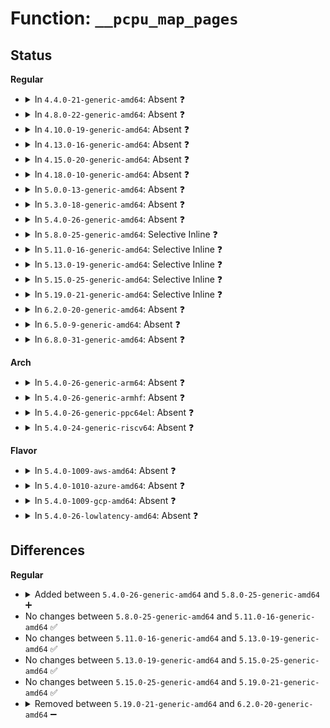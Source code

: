 # Function: <code>__pcpu_map_pages</code>

## Status
<b>Regular</b>
<ul>
<li>
<details>
<summary>In <code>4.4.0-21-generic-amd64</code>: Absent ❓</summary>

```json
{
  "name": "__pcpu_map_pages",
  "collision_type": "Unique Static",
  "inline_type": "Full",
  "funcs": [
    {
      "addr": 18446744071580617931,
      "name": "__pcpu_map_pages",
      "external": false,
      "loc": "mm/percpu-vm.c:191",
      "file": "mm/percpu.c",
      "inline": "not declared, inlined",
      "caller_inline": [
        "mm/percpu.c:pcpu_populate_chunk",
        "mm/percpu.c:pcpu_page_first_chunk"
      ],
      "caller_func": []
    }
  ],
  "symbols": []
}
```
</details>
</li>
<li>
<details>
<summary>In <code>4.8.0-22-generic-amd64</code>: Absent ❓</summary>

```json
{
  "name": "__pcpu_map_pages",
  "collision_type": "Unique Static",
  "inline_type": "Full",
  "funcs": [
    {
      "addr": 18446744071580720888,
      "name": "__pcpu_map_pages",
      "external": false,
      "loc": "mm/percpu-vm.c:191",
      "file": "mm/percpu.c",
      "inline": "not declared, inlined",
      "caller_inline": [
        "mm/percpu.c:pcpu_populate_chunk",
        "mm/percpu.c:pcpu_page_first_chunk"
      ],
      "caller_func": []
    }
  ],
  "symbols": []
}
```
</details>
</li>
<li>
<details>
<summary>In <code>4.10.0-19-generic-amd64</code>: Absent ❓</summary>

```json
{
  "name": "__pcpu_map_pages",
  "collision_type": "Unique Static",
  "inline_type": "Full",
  "funcs": [
    {
      "addr": 18446744071580786691,
      "name": "__pcpu_map_pages",
      "external": false,
      "loc": "mm/percpu-vm.c:191",
      "file": "mm/percpu.c",
      "inline": "not declared, inlined",
      "caller_inline": [
        "mm/percpu.c:pcpu_populate_chunk",
        "mm/percpu.c:pcpu_page_first_chunk"
      ],
      "caller_func": []
    }
  ],
  "symbols": []
}
```
</details>
</li>
<li>
<details>
<summary>In <code>4.13.0-16-generic-amd64</code>: Absent ❓</summary>

```json
{
  "name": "__pcpu_map_pages",
  "collision_type": "Unique Static",
  "inline_type": "Full",
  "funcs": [
    {
      "addr": 18446744071580825228,
      "name": "__pcpu_map_pages",
      "external": false,
      "loc": "mm/percpu-vm.c:190",
      "file": "mm/percpu.c",
      "inline": "not declared, inlined",
      "caller_inline": [
        "mm/percpu.c:pcpu_populate_chunk",
        "mm/percpu.c:pcpu_page_first_chunk"
      ],
      "caller_func": []
    }
  ],
  "symbols": []
}
```
</details>
</li>
<li>
<details>
<summary>In <code>4.15.0-20-generic-amd64</code>: Absent ❓</summary>

```json
{
  "name": "__pcpu_map_pages",
  "collision_type": "Unique Static",
  "inline_type": "Full",
  "funcs": [
    {
      "addr": 18446744071580913448,
      "name": "__pcpu_map_pages",
      "external": false,
      "loc": "mm/percpu-vm.c:193",
      "file": "mm/percpu.c",
      "inline": "not declared, inlined",
      "caller_inline": [
        "mm/percpu.c:pcpu_populate_chunk",
        "mm/percpu.c:pcpu_page_first_chunk"
      ],
      "caller_func": []
    }
  ],
  "symbols": []
}
```
</details>
</li>
<li>
<details>
<summary>In <code>4.18.0-10-generic-amd64</code>: Absent ❓</summary>

```json
{
  "name": "__pcpu_map_pages",
  "collision_type": "Unique Static",
  "inline_type": "Full",
  "funcs": [
    {
      "addr": 18446744071581051278,
      "name": "__pcpu_map_pages",
      "external": false,
      "loc": "mm/percpu-vm.c:193",
      "file": "mm/percpu.c",
      "inline": "not declared, inlined",
      "caller_inline": [
        "mm/percpu.c:pcpu_populate_chunk",
        "mm/percpu.c:pcpu_page_first_chunk"
      ],
      "caller_func": []
    }
  ],
  "symbols": []
}
```
</details>
</li>
<li>
<details>
<summary>In <code>5.0.0-13-generic-amd64</code>: Absent ❓</summary>

```json
{
  "name": "__pcpu_map_pages",
  "collision_type": "Unique Static",
  "inline_type": "Full",
  "funcs": [
    {
      "addr": 18446744071581129022,
      "name": "__pcpu_map_pages",
      "external": false,
      "loc": "mm/percpu-vm.c:193",
      "file": "mm/percpu.c",
      "inline": "not declared, inlined",
      "caller_inline": [
        "mm/percpu.c:pcpu_populate_chunk",
        "mm/percpu.c:pcpu_page_first_chunk"
      ],
      "caller_func": []
    }
  ],
  "symbols": []
}
```
</details>
</li>
<li>
<details>
<summary>In <code>5.3.0-18-generic-amd64</code>: Absent ❓</summary>

```json
{
  "name": "__pcpu_map_pages",
  "collision_type": "Unique Static",
  "inline_type": "Full",
  "funcs": [
    {
      "addr": 18446744071581193834,
      "name": "__pcpu_map_pages",
      "external": false,
      "loc": "mm/percpu-vm.c:192",
      "file": "mm/percpu.c",
      "inline": "not declared, inlined",
      "caller_inline": [
        "mm/percpu.c:pcpu_populate_chunk",
        "mm/percpu.c:pcpu_page_first_chunk"
      ],
      "caller_func": []
    }
  ],
  "symbols": []
}
```
</details>
</li>
<li>
<details>
<summary>In <code>5.4.0-26-generic-amd64</code>: Absent ❓</summary>

```json
{
  "name": "__pcpu_map_pages",
  "collision_type": "Unique Static",
  "inline_type": "Full",
  "funcs": [
    {
      "addr": 18446744071581252282,
      "name": "__pcpu_map_pages",
      "external": false,
      "loc": "mm/percpu-vm.c:192",
      "file": "mm/percpu.c",
      "inline": "not declared, inlined",
      "caller_inline": [
        "mm/percpu.c:pcpu_populate_chunk",
        "mm/percpu.c:pcpu_page_first_chunk"
      ],
      "caller_func": []
    }
  ],
  "symbols": []
}
```
</details>
</li>
<li>
<details>
<summary>In <code>5.8.0-25-generic-amd64</code>: Selective Inline ❓</summary>

```c
int __pcpu_map_pages(long unsigned int addr, struct page * * pages, int nr_pages)
```

```json
{
  "name": "__pcpu_map_pages",
  "collision_type": "Unique Static",
  "inline_type": "Selective",
  "funcs": [
    {
      "addr": 18446744071581440478,
      "name": "__pcpu_map_pages",
      "external": false,
      "loc": "mm/percpu-vm.c:192",
      "file": "mm/percpu.c",
      "inline": "not declared, inlined",
      "caller_inline": [
        "mm/percpu.c:pcpu_map_pages"
      ],
      "caller_func": [
        "mm/percpu.c:pcpu_page_first_chunk"
      ]
    }
  ],
  "symbols": [
    {
      "addr": 18446744071581436016,
      "name": "__pcpu_map_pages",
      "section": ".text",
      "bind": "STB_LOCAL",
      "size": 52
    }
  ]
}
```
</details>
</li>
<li>
<details>
<summary>In <code>5.11.0-16-generic-amd64</code>: Selective Inline ❓</summary>

```c
int __pcpu_map_pages(long unsigned int addr, struct page * * pages, int nr_pages)
```

```json
{
  "name": "__pcpu_map_pages",
  "collision_type": "Unique Static",
  "inline_type": "Selective",
  "funcs": [
    {
      "addr": 18446744071581483630,
      "name": "__pcpu_map_pages",
      "external": false,
      "loc": "mm/percpu-vm.c:192",
      "file": "mm/percpu.c",
      "inline": "not declared, inlined",
      "caller_inline": [
        "mm/percpu.c:pcpu_map_pages"
      ],
      "caller_func": [
        "mm/percpu.c:pcpu_page_first_chunk"
      ]
    }
  ],
  "symbols": [
    {
      "addr": 18446744071581479136,
      "name": "__pcpu_map_pages",
      "section": ".text",
      "bind": "STB_LOCAL",
      "size": 52
    }
  ]
}
```
</details>
</li>
<li>
<details>
<summary>In <code>5.13.0-19-generic-amd64</code>: Selective Inline ❓</summary>

```c
int __pcpu_map_pages(long unsigned int addr, struct page * * pages, int nr_pages)
```

```json
{
  "name": "__pcpu_map_pages",
  "collision_type": "Unique Static",
  "inline_type": "Selective",
  "funcs": [
    {
      "addr": 18446744071581503154,
      "name": "__pcpu_map_pages",
      "external": false,
      "loc": "mm/percpu-vm.c:193",
      "file": "mm/percpu.c",
      "inline": "not declared, inlined",
      "caller_inline": [
        "mm/percpu.c:pcpu_map_pages"
      ],
      "caller_func": [
        "mm/percpu.c:pcpu_page_first_chunk"
      ]
    }
  ],
  "symbols": [
    {
      "addr": 18446744071581499872,
      "name": "__pcpu_map_pages",
      "section": ".text",
      "bind": "STB_LOCAL",
      "size": 62
    }
  ]
}
```
</details>
</li>
<li>
<details>
<summary>In <code>5.15.0-25-generic-amd64</code>: Selective Inline ❓</summary>

```c
int __pcpu_map_pages(long unsigned int addr, struct page * * pages, int nr_pages)
```

```json
{
  "name": "__pcpu_map_pages",
  "collision_type": "Unique Static",
  "inline_type": "Selective",
  "funcs": [
    {
      "addr": 18446744071581763922,
      "name": "__pcpu_map_pages",
      "external": false,
      "loc": "mm/percpu-vm.c:193",
      "file": "mm/percpu.c",
      "inline": "not declared, inlined",
      "caller_inline": [
        "mm/percpu.c:pcpu_map_pages"
      ],
      "caller_func": [
        "mm/percpu.c:pcpu_page_first_chunk"
      ]
    }
  ],
  "symbols": [
    {
      "addr": 18446744071581759776,
      "name": "__pcpu_map_pages",
      "section": ".text",
      "bind": "STB_LOCAL",
      "size": 62
    }
  ]
}
```
</details>
</li>
<li>
<details>
<summary>In <code>5.19.0-21-generic-amd64</code>: Selective Inline ❓</summary>

```c
int __pcpu_map_pages(long unsigned int addr, struct page * * pages, int nr_pages)
```

```json
{
  "name": "__pcpu_map_pages",
  "collision_type": "Unique Static",
  "inline_type": "Selective",
  "funcs": [
    {
      "addr": 18446744071582147380,
      "name": "__pcpu_map_pages",
      "external": false,
      "loc": "mm/percpu-vm.c:193",
      "file": "mm/percpu.c",
      "inline": "not declared, inlined",
      "caller_inline": [
        "mm/percpu.c:pcpu_map_pages"
      ],
      "caller_func": [
        "mm/percpu.c:pcpu_page_first_chunk"
      ]
    }
  ],
  "symbols": [
    {
      "addr": 18446744071582141792,
      "name": "__pcpu_map_pages",
      "section": ".text",
      "bind": "STB_LOCAL",
      "size": 80
    }
  ]
}
```
</details>
</li>
<li>
<details>
<summary>In <code>6.2.0-20-generic-amd64</code>: Absent ❓</summary>

```json
{
  "name": "__pcpu_map_pages",
  "collision_type": "Unique Static",
  "inline_type": "Full",
  "funcs": [
    {
      "addr": 18446744071582629617,
      "name": "__pcpu_map_pages",
      "external": false,
      "loc": "mm/percpu-vm.c:193",
      "file": "mm/percpu.c",
      "inline": "not declared, inlined",
      "caller_inline": [
        "mm/percpu.c:pcpu_map_pages",
        "mm/percpu.c:pcpu_page_first_chunk"
      ],
      "caller_func": []
    }
  ],
  "symbols": []
}
```
</details>
</li>
<li>
<details>
<summary>In <code>6.5.0-9-generic-amd64</code>: Absent ❓</summary>

```json
{
  "name": "__pcpu_map_pages",
  "collision_type": "Unique Static",
  "inline_type": "Full",
  "funcs": [
    {
      "addr": 18446744071582838737,
      "name": "__pcpu_map_pages",
      "external": false,
      "loc": "mm/percpu-vm.c:193",
      "file": "mm/percpu.c",
      "inline": "not declared, inlined",
      "caller_inline": [
        "mm/percpu.c:pcpu_map_pages",
        "mm/percpu.c:pcpu_page_first_chunk"
      ],
      "caller_func": []
    }
  ],
  "symbols": []
}
```
</details>
</li>
<li>
<details>
<summary>In <code>6.8.0-31-generic-amd64</code>: Absent ❓</summary>

```json
{
  "name": "__pcpu_map_pages",
  "collision_type": "Unique Static",
  "inline_type": "Full",
  "funcs": [
    {
      "addr": 18446744071583013681,
      "name": "__pcpu_map_pages",
      "external": false,
      "loc": "mm/percpu-vm.c:193",
      "file": "mm/percpu.c",
      "inline": "not declared, inlined",
      "caller_inline": [
        "mm/percpu.c:pcpu_map_pages",
        "mm/percpu.c:pcpu_page_first_chunk"
      ],
      "caller_func": []
    }
  ],
  "symbols": []
}
```
</details>
</li>
</ul>
<b>Arch</b>
<ul>
<li>
<details>
<summary>In <code>5.4.0-26-generic-arm64</code>: Absent ❓</summary>

```json
{
  "name": "__pcpu_map_pages",
  "collision_type": "Unique Static",
  "inline_type": "Full",
  "funcs": [
    {
      "addr": 18446603336492653808,
      "name": "__pcpu_map_pages",
      "external": false,
      "loc": "mm/percpu-vm.c:192",
      "file": "mm/percpu.c",
      "inline": "not declared, inlined",
      "caller_inline": [
        "mm/percpu.c:pcpu_populate_chunk"
      ],
      "caller_func": []
    }
  ],
  "symbols": []
}
```
</details>
</li>
<li>
<details>
<summary>In <code>5.4.0-26-generic-armhf</code>: Absent ❓</summary>

```json
{
  "name": "__pcpu_map_pages",
  "collision_type": "Unique Static",
  "inline_type": "Full",
  "funcs": [
    {
      "addr": 3226492696,
      "name": "__pcpu_map_pages",
      "external": false,
      "loc": "mm/percpu-vm.c:192",
      "file": "mm/percpu.c",
      "inline": "not declared, inlined",
      "caller_inline": [
        "mm/percpu.c:pcpu_populate_chunk"
      ],
      "caller_func": []
    }
  ],
  "symbols": []
}
```
</details>
</li>
<li>
<details>
<summary>In <code>5.4.0-26-generic-ppc64el</code>: Absent ❓</summary>

```json
{
  "name": "__pcpu_map_pages",
  "collision_type": "Unique Static",
  "inline_type": "Full",
  "funcs": [
    {
      "addr": 13835058055285971920,
      "name": "__pcpu_map_pages",
      "external": false,
      "loc": "mm/percpu-vm.c:192",
      "file": "mm/percpu.c",
      "inline": "not declared, inlined",
      "caller_inline": [
        "mm/percpu.c:pcpu_populate_chunk"
      ],
      "caller_func": []
    }
  ],
  "symbols": []
}
```
</details>
</li>
<li>
<details>
<summary>In <code>5.4.0-24-generic-riscv64</code>: Absent ❓</summary>

```json
{
  "name": "__pcpu_map_pages",
  "collision_type": "Unique Static",
  "inline_type": "Full",
  "funcs": [
    {
      "addr": 18446743936272665042,
      "name": "__pcpu_map_pages",
      "external": false,
      "loc": "mm/percpu-vm.c:192",
      "file": "mm/percpu.c",
      "inline": "not declared, inlined",
      "caller_inline": [
        "mm/percpu.c:pcpu_populate_chunk"
      ],
      "caller_func": []
    }
  ],
  "symbols": []
}
```
</details>
</li>
</ul>
<b>Flavor</b>
<ul>
<li>
<details>
<summary>In <code>5.4.0-1009-aws-amd64</code>: Absent ❓</summary>

```json
{
  "name": "__pcpu_map_pages",
  "collision_type": "Unique Static",
  "inline_type": "Full",
  "funcs": [
    {
      "addr": 18446744071581221130,
      "name": "__pcpu_map_pages",
      "external": false,
      "loc": "mm/percpu-vm.c:192",
      "file": "mm/percpu.c",
      "inline": "not declared, inlined",
      "caller_inline": [
        "mm/percpu.c:pcpu_populate_chunk",
        "mm/percpu.c:pcpu_page_first_chunk"
      ],
      "caller_func": []
    }
  ],
  "symbols": []
}
```
</details>
</li>
<li>
<details>
<summary>In <code>5.4.0-1010-azure-amd64</code>: Absent ❓</summary>

```json
{
  "name": "__pcpu_map_pages",
  "collision_type": "Unique Static",
  "inline_type": "Full",
  "funcs": [
    {
      "addr": 18446744071581167834,
      "name": "__pcpu_map_pages",
      "external": false,
      "loc": "mm/percpu-vm.c:192",
      "file": "mm/percpu.c",
      "inline": "not declared, inlined",
      "caller_inline": [
        "mm/percpu.c:pcpu_populate_chunk",
        "mm/percpu.c:pcpu_page_first_chunk"
      ],
      "caller_func": []
    }
  ],
  "symbols": []
}
```
</details>
</li>
<li>
<details>
<summary>In <code>5.4.0-1009-gcp-amd64</code>: Absent ❓</summary>

```json
{
  "name": "__pcpu_map_pages",
  "collision_type": "Unique Static",
  "inline_type": "Full",
  "funcs": [
    {
      "addr": 18446744071581212330,
      "name": "__pcpu_map_pages",
      "external": false,
      "loc": "mm/percpu-vm.c:192",
      "file": "mm/percpu.c",
      "inline": "not declared, inlined",
      "caller_inline": [
        "mm/percpu.c:pcpu_populate_chunk",
        "mm/percpu.c:pcpu_page_first_chunk"
      ],
      "caller_func": []
    }
  ],
  "symbols": []
}
```
</details>
</li>
<li>
<details>
<summary>In <code>5.4.0-26-lowlatency-amd64</code>: Absent ❓</summary>

```json
{
  "name": "__pcpu_map_pages",
  "collision_type": "Unique Static",
  "inline_type": "Full",
  "funcs": [
    {
      "addr": 18446744071581275722,
      "name": "__pcpu_map_pages",
      "external": false,
      "loc": "mm/percpu-vm.c:192",
      "file": "mm/percpu.c",
      "inline": "not declared, inlined",
      "caller_inline": [
        "mm/percpu.c:pcpu_populate_chunk",
        "mm/percpu.c:pcpu_page_first_chunk"
      ],
      "caller_func": []
    }
  ],
  "symbols": []
}
```
</details>
</li>
</ul>

## Differences
<b>Regular</b>
<ul>
<li>
<details>
<summary>Added between <code>5.4.0-26-generic-amd64</code> and <code>5.8.0-25-generic-amd64</code> ➕</summary>

```c
int __pcpu_map_pages(long unsigned int addr, struct page * * pages, int nr_pages)
```
</details>
</li>
<li>
No changes between <code>5.8.0-25-generic-amd64</code> and <code>5.11.0-16-generic-amd64</code> ✅
</li>
<li>
No changes between <code>5.11.0-16-generic-amd64</code> and <code>5.13.0-19-generic-amd64</code> ✅
</li>
<li>
No changes between <code>5.13.0-19-generic-amd64</code> and <code>5.15.0-25-generic-amd64</code> ✅
</li>
<li>
No changes between <code>5.15.0-25-generic-amd64</code> and <code>5.19.0-21-generic-amd64</code> ✅
</li>
<li>
<details>
<summary>Removed between <code>5.19.0-21-generic-amd64</code> and <code>6.2.0-20-generic-amd64</code> ➖</summary>

```c
int __pcpu_map_pages(long unsigned int addr, struct page * * pages, int nr_pages)
```
</details>
</li>
</ul>
